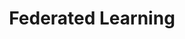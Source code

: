 ---
layout: distill
it_title:
title: Federated Learning
university: Department of Computer Science, University of Torino
course: 
site:
years: [2021]
last_year: 2021
category: seminars
slides: ../assets/pdf/FL_pres.pdf
---